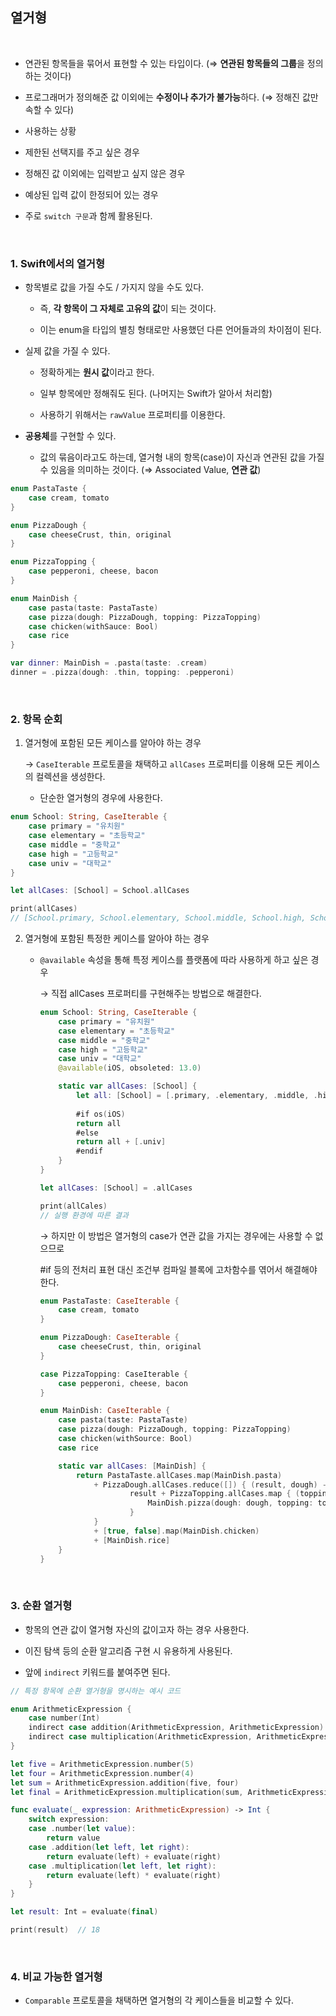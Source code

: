 ## 열거형

<br>

- 연관된 항목들을 묶어서 표현할 수 있는 타입이다. (⇒ **연관된 항목들의 그룹**을 정의하는 것이다)

- 프로그래머가 정의해준 값 이외에는 **수정이나 추가가 불가능**하다. (⇒ 정해진 값만 속할 수 있다)

- 사용하는 상황

- 제한된 선택지를 주고 싶은 경우
- 정해진 값 이외에는 입력받고 싶지 않은 경우
- 예상된 입력 값이 한정되어 있는 경우

- 주로  `switch 구문`과 함께 활용된다.

<br>

### 1. Swift에서의 열거형

- 항목별로 값을 가질 수도 / 가지지 않을 수도 있다.

    - 즉, **각 항목이 그 자체로 고유의 값**이 되는 것이다.

    - 이는 enum을 타입의 별칭 형태로만 사용했던 다른 언어들과의 차이점이 된다.

- 실제 값을 가질 수 있다.

    - 정확하게는 **원시 값**이라고 한다.

    - 일부 항목에만 정해줘도 된다. (나머지는 Swift가 알아서 처리함)

    - 사용하기 위해서는 `rawValue` 프로퍼티를 이용한다.

- **공용체**를 구현할 수 있다.

    - 값의 묶음이라고도 하는데, 열거형 내의 항목(case)이 자신과 연관된 값을 가질 수 있음을 의미하는 것이다. (⇒ Associated Value, **연관 값**)
        
        

```swift
enum PastaTaste {
	case cream, tomato
}

enum PizzaDough {
	case cheeseCrust, thin, original
}

enum PizzaTopping {
	case pepperoni, cheese, bacon
}

enum MainDish {
	case pasta(taste: PastaTaste)
	case pizza(dough: PizzaDough, topping: PizzaTopping)
	case chicken(withSauce: Bool)
	case rice
}

var dinner: MainDish = .pasta(taste: .cream)
dinner = .pizza(dough: .thin, topping: .pepperoni)
```

<br>


### 2. 항목 순회

1. 열거형에 포함된 모든 케이스를 알아야 하는 경우
    
    → `CaseIterable` 프로토콜을 채택하고 `allCases` 프로퍼티를 이용해 모든 케이스의 컬렉션을 생성한다.
    
    - 단순한 열거형의 경우에 사용한다.
    

```swift
enum School: String, CaseIterable {
	case primary = "유치원"
	case elementary = "초등학교"
	case middle = "중학교"
	case high = "고등학교"
	case univ = "대학교"
}

let allCases: [School] = School.allCases

print(allCases)
// [School.primary, School.elementary, School.middle, School.high, School.univ]
```

2. 열거형에 포함된 특정한 케이스를 알아야 하는 경우
    - `@available` 속성을 통해 특정 케이스를 플랫폼에 따라 사용하게 하고 싶은 경우
        
        → 직접 allCases 프로퍼티를 구현해주는 방법으로 해결한다.
        
        ```swift
        enum School: String, CaseIterable {
        	case primary = "유치원"
        	case elementary = "초등학교"
        	case middle = "중학교"
        	case high = "고등학교"
        	case univ = "대학교"
        	@available(iOS, obsoleted: 13.0)
        
        	static var allCases: [School] {
        		let all: [School] = [.primary, .elementary, .middle, .high]
            
        		#if os(iOS)
        		return all
        		#else
        		return all + [.univ]
        		#endif
        	}
        }
        
        let allCases: [School] = .allCases
        
        print(allCales)
        // 실행 환경에 따른 결과
        ```
        
        → 하지만 이 방법은 열거형의 case가 연관 값을 가지는 경우에는 사용할 수 없으므로 
        
        #if 등의 전처리 표현 대신 조건부 컴파일 블록에 고차함수를 엮어서 해결해야 한다.

        
        ```swift
        enum PastaTaste: CaseIterable {
        	case cream, tomato
        }
        
        enum PizzaDough: CaseIterable {
        	case cheeseCrust, thin, original
        }
        
        case PizzaTopping: CaseIterable {
        	case pepperoni, cheese, bacon
        }
        
        enum MainDish: CaseIterable {
        	case pasta(taste: PastaTaste)
        	case pizza(dough: PizzaDough, topping: PizzaTopping)
        	case chicken(withSource: Bool)
        	case rice
        
        	static var allCases: [MainDish] {
        		return PastaTaste.allCases.map(MainDish.pasta)
        			+ PizzaDough.allCases.reduce([]) { (result, dough) -> [MainDish] in
        					result + PizzaTopping.allCases.map { (topping) -> MainDish in
        						MainDish.pizza(dough: dough, topping: topping)
        					}
        			}
        			+ [true, false].map(MainDish.chicken)
        			+ [MainDish.rice]
        	}
        }
        ```
        
    

<br>

### 3. 순환 열거형

- 항목의 연관 값이 열거형 자신의 값이고자 하는 경우 사용한다.

- 이진 탐색 등의 순환 알고리즘 구현 시 유용하게 사용된다.

- 앞에 `indirect` 키워드를 붙여주면 된다.


```swift
// 특정 항목에 순환 열거형을 명시하는 예시 코드

enum ArithmeticExpression {
	case number(Int)
	indirect case addition(ArithmeticExpression, ArithmeticExpression)
	indirect case multiplication(ArithmeticExpression, ArithmeticExpression)
}

let five = ArithmeticExpression.number(5)
let four = ArithmeticExpression.number(4)
let sum = ArithmeticExpression.addition(five, four)
let final = ArithmeticExpression.multiplication(sum, ArithmeticExpression.number(2))

func evaluate(_ expression: ArithmeticExpression) -> Int {
	switch expression:
	case .number(let value):
		return value
	case .addition(let left, let right):
		return evaluate(left) + evaluate(right)
	case .multiplication(let left, let right):
		return evaluate(left) * evaluate(right)
	}
}

let result: Int = evaluate(final)

print(result)  // 18
```

<br>

### 4. 비교 가능한 열거형

- `Comparable` 프로토콜을 채택하면 열거형의 각 케이스들을 비교할 수 있다.
